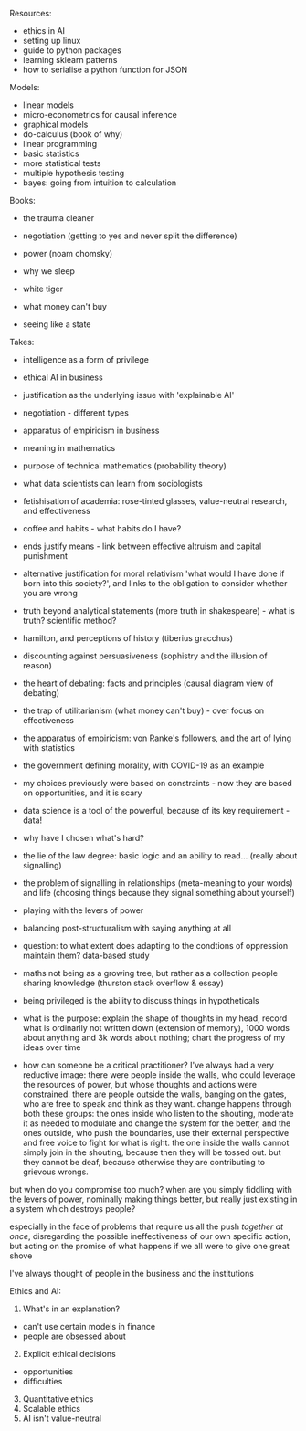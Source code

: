Resources:

- ethics in AI
- setting up linux
- guide to python packages
- learning sklearn patterns
- how to serialise a python function for JSON

Models:
- linear models
- micro-econometrics for causal inference
- graphical models
- do-calculus (book of why)
- linear programming
- basic statistics
- more statistical tests
- multiple hypothesis testing
- bayes: going from intuition to calculation

Books:
- the trauma cleaner
- negotiation (getting to yes and never split the difference)
- power (noam chomsky)
- why we sleep
- white tiger
- what money can't buy

- seeing like a state

Takes:
- intelligence as a form of privilege
- ethical AI in business
- justification as the underlying issue with 'explainable AI'
- negotiation - different types
- apparatus of empiricism in business
- meaning in mathematics
- purpose of technical mathematics (probability theory)
- what data scientists can learn from sociologists
- fetishisation of academia: rose-tinted glasses, value-neutral research, and effectiveness
- coffee and habits - what habits do I have?
- ends justify means - link between effective altruism and capital punishment
- alternative justification for moral relativism 'what would I have done if born into this society?', and links to the obligation to consider whether you are wrong
- truth beyond analytical statements (more truth in shakespeare) - what is truth? scientific method?
- hamilton, and perceptions of history (tiberius gracchus)
- discounting against persuasiveness (sophistry and the illusion of reason)
- the heart of debating: facts and principles (causal diagram view of debating)
- the trap of utilitarianism (what money can't buy) - over focus on effectiveness
- the apparatus of empiricism: von Ranke's followers, and the art of lying with statistics
- the government defining morality, with COVID-19 as an example
- my choices previously were based on constraints - now they are based on opportunities, and it is scary
- data science is a tool of the powerful, because of its key requirement - data!
- why have I chosen what's hard?
- the lie of the law degree: basic logic and an ability to read... (really about signalling)
- the problem of signalling in relationships (meta-meaning to your words) and life (choosing things because they signal something about yourself)
- playing with the levers of power
- balancing post-structuralism with saying anything at all
- question: to what extent does adapting to the condtions of oppression maintain them? data-based study
- maths not being as a growing tree, but rather as a collection people sharing knowledge (thurston stack overflow & essay)

- being privileged is the ability to discuss things in hypotheticals

- what is the purpose: explain the shape of thoughts in my head, record what is ordinarily not written down (extension of memory), 1000 words about anything and 3k words about nothing; chart the progress of my ideas over time

- how can someone be a critical practitioner? I've always had a very reductive image: there were people inside the walls, who could leverage the resources of power, but whose thoughts and actions were constrained. there are people outside the walls, banging on the gates, who are free to speak and think as they want. change happens through both these groups: the ones inside who listen to the shouting, moderate it as needed to modulate and change the system for the better, and the ones outside, who push the boundaries, use their external perspective and free voice to fight for what is right. the one inside the walls cannot simply join in the shouting, because then they will be tossed out. but they cannot be deaf, because otherwise they are contributing to grievous wrongs.

but when do you compromise too much? when are you simply fiddling with the levers of power, nominally making things better, but really just existing in a system which destroys people?

especially in the face of problems that require us all the push *together at once*, disregarding the possible ineffectiveness of our own specific action, but acting on the promise of what happens if we all were to give one great shove

I've always thought of people in the business and the institutions 


Ethics and AI:
1. What's in an explanation?
- can't use certain models in finance
- people are obsessed about 
2. Explicit ethical decisions
- opportunities
- difficulties
3. Quantitative ethics
4. Scalable ethics
5. AI isn't value-neutral
